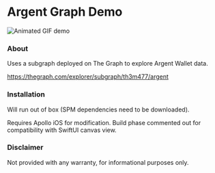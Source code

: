 #  Argent Graph Demo

![Animated GIF demo](ArgentGraph.gif)

### About

Uses a subgraph deployed on The Graph to explore Argent Wallet data.

https://thegraph.com/explorer/subgraph/th3m477/argent

### Installation

Will run out of box (SPM dependencies need to be downloaded).

Requires Apollo iOS for modification. Build phase commented out for compatibility with SwiftUI canvas view.

### Disclaimer

Not provided with any warranty, for informational purposes only.
